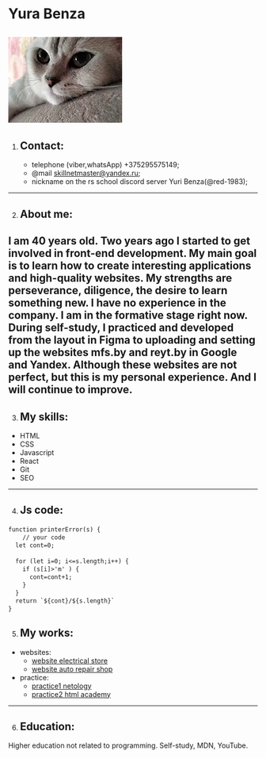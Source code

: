  
# Yura Benza  
![logo](/img/logo.webp "logo")
---
1. ## Contact:
    * telephone (viber,whatsApp) +375295575149;
    * @mail skillnetmaster@yandex.ru;
    * nickname on the rs school discord server  Yuri Benza(@red-1983);
---
2. ## About me:  
I am 40 years old. Two years ago I started to get involved in front-end development. My main goal is to learn how to create interesting applications and high-quality websites. My strengths are perseverance, diligence, the desire to learn something new. I have no experience in the company. I am in the formative stage right now. During self-study, I practiced and developed from the layout in Figma to uploading and setting up the websites mfs.by and reyt.by in Google and Yandex. Although these websites are not perfect, but this is my personal experience. And I will continue to improve. 
---
3. ## My skills:
  * HTML
  * CSS
  * Javascript
  * React
  * Git
  * SEO 
---
4. ## Js code:  
``` 
function printerError(s) {  
    // your code  
  let cont=0;  
  
  for (let i=0; i<=s.length;i++) {  
    if (s[i]>'m' ) {  
      cont=cont+1;  
    }   
  }   
  return `${cont}/${s.length}`  
}
```
5. ## My works:
* websites:
    + [website electrical store](https://mfs.by "electrical store") 
    + [website auto repair shop](https://reyt.by "auto repair shop")  
* practice:
    + [practice1 netology](https://red-1983.github.io/netology)
    + [practice2 html academy](https://red-1983.github.io/my-site)
---
6. ## Education:
Higher education not related to programming. Self-study, MDN, YouTube.

